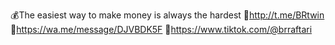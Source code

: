 💰The easiest way to make money is always the hardest
💎http://t.me/BRtwin
💎https://wa.me/message/DJVBDK5F
💎https://www.tiktok.com/@brraftari
